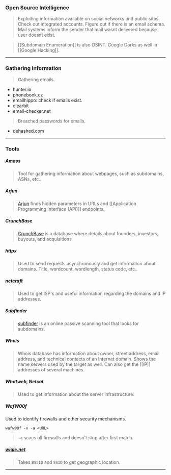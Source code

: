 
### Open Source Intelligence

>Exploiting information available on social networks and public sites.
>Check out integrated accounts.
>Figure out if there is an email schema. Mail systems inform the sender that mail wasnt delivered because user doesnt exist.

> [[Subdomain Enumeration]] is also OSINT.
> Google Dorks as well in [[Google Hacking]].
---

### Gathering Information

> Gathering emails.
* hunter.io
* phonebook.cz
* emailhippo: check if emails exist.
* clearbit
* email-checker.net

>Breached passwords for emails.
* dehashed.com

---

### Tools

##### Amass
> Tool for gathering information about webpages, such as subdomains, ASNs, etc..

##### Arjun
> [Arjun](https://github.com/s0md3v/Arjun) finds hidden parameters in URLs and [[Application Programming Interface (API)]] endpoints.

##### CrunchBase
> [CrunchBase](http://www.crunchbase.com) is a database where details about founders, investors, buyouts, and acquisitions

##### httpx

> Used to send requests asynchronously and get information about domains.
> Title, wordcount, wordlength, status code, etc.. 

##### [netcraft](http://netcraft.com)
> Used to get ISP's and useful information regarding the domains and IP addresses.

##### Subfinder
> [subfinder](https://github.com/projectdiscovery/subfinder) is an online passive scanning tool that looks for subdomains.

##### Whois
> Whois database has information about owner, street address, email address, and technical contacts of an Internet domain.
> Shows the name servers used by the target as well.
> Can also get the [[IP]] addresses of several machines. 

##### Whatweb, Netcat
> Used to get information about the server infrastructure.

##### WafW00f
Used to identify firewalls and other security mechanisms.
```
wafw00f -v -a <URL>
```
> `-a` scans all firewalls and doesn't stop after first match.

##### [wigle.net](https://wigle.net)
> Takes `BSSID` and `SSID` to get geographic location.

---
